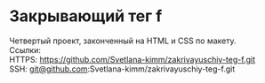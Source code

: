 # **Закрывающий тег f**
 Четвертый проект, законченный на HTML и CSS по макету.  
 Ссылки:  
HTTPS: https://github.com/Svetlana-kimm/zakrivayuschiy-teg-f.git  
SSH: git@github.com:Svetlana-kimm/zakrivayuschiy-teg-f.git
